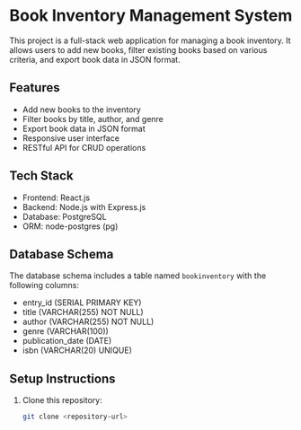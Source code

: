 # Book Inventory Management System

This project is a full-stack web application for managing a book inventory. It allows users to add new books, filter existing books based on various criteria, and export book data in JSON format.

## Features

- Add new books to the inventory
- Filter books by title, author, and genre
- Export book data in JSON format
- Responsive user interface
- RESTful API for CRUD operations

## Tech Stack

- Frontend: React.js
- Backend: Node.js with Express.js
- Database: PostgreSQL
- ORM: node-postgres (pg)

## Database Schema

The database schema includes a table named `bookinventory` with the following columns:
- entry_id (SERIAL PRIMARY KEY)
- title (VARCHAR(255) NOT NULL)
- author (VARCHAR(255) NOT NULL)
- genre (VARCHAR(100))
- publication_date (DATE)
- isbn (VARCHAR(20) UNIQUE)

## Setup Instructions

1. Clone this repository:
   ```bash
   git clone <repository-url>